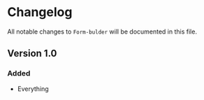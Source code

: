 # Changelog

All notable changes to `Form-bulder` will be documented in this file.

## Version 1.0

### Added
- Everything

